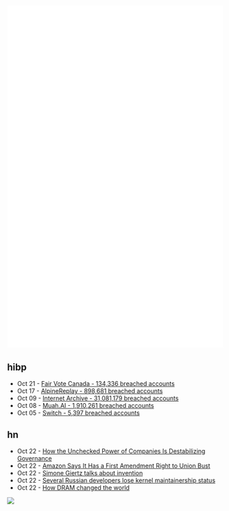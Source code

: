 ![Metrics](https://raw.githubusercontent.com/phixion/phixion/master/metrics.svg)

## hibp

<!--
for https://github.com/phixion/phixion/blob/main/.github/workflows/feeds.yml
-->
<!--START_SECTION:haveibeenpwnd-->
- Oct 21 - [Fair Vote Canada - 134,336 breached accounts](https://haveibeenpwned.com/PwnedWebsites#FairVoteCanada)
- Oct 17 - [AlpineReplay - 898,681 breached accounts](https://haveibeenpwned.com/PwnedWebsites#AlpineReplay)
- Oct 09 - [Internet Archive - 31,081,179 breached accounts](https://haveibeenpwned.com/PwnedWebsites#InternetArchive)
- Oct 08 - [Muah.AI - 1,910,261 breached accounts](https://haveibeenpwned.com/PwnedWebsites#Muah)
- Oct 05 - [Switch - 5,397 breached accounts](https://haveibeenpwned.com/PwnedWebsites#Switch)
<!--END_SECTION:haveibeenpwnd-->

## hn

<!--
for https://github.com/phixion/phixion/blob/main/.github/workflows/feeds.yml
-->
<!--START_SECTION:hn-->
- Oct 22 - [How the Unchecked Power of Companies Is Destabilizing Governance](https://hai.stanford.edu/news/tech-coup-new-book-shows-how-unchecked-power-companies-destabilizing-governance)
- Oct 22 - [Amazon Says It Has a First Amendment Right to Union Bust](https://www.404media.co/amazon-says-it-has-a-first-amendment-right-to-union-bust/)
- Oct 22 - [Simone Giertz talks about invention](https://spectrum.ieee.org/simone-giertz)
- Oct 22 - [Several Russian developers lose kernel maintainership status](https://lwn.net/Articles/995186/)
- Oct 22 - [How DRAM changed the world](https://www.micron.com/about/blog/memory/dram/how-dram-changed-the-world)
<!--END_SECTION:hn-->

<!--
for https://yhype.me
-->
![](https://hit.yhype.me/github/profile?user_id=13013670)
